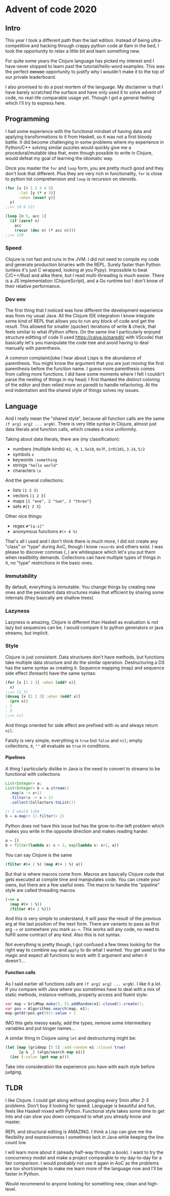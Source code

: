 # Advent of code 2020
## Intro
This year I took a different path than the last edition.
Instead of being ultra-competitive and hacking through crappy python code at 6am in the bed, I took the opportunity to relax a little bit and learn something new.

For quite some years the Clojure language has picked my interest and I have never stopped to learn past the tutorial/hello-word examples. This was the perfect ~~excuse~~ opportunity to justify why I wouldn't make it to the top of our private leaderboard.

I also promised to do a post mortem of the language. My disclaimer is that I have barely scratched the surface and have only used it to solve advent of code, no real-life comparable usage yet. Though I got a general feeling which I'll try to express here.

## Programming
I had some experience with the functional mindset of having data and applying transformations to it from Haskell, so it was not a first bloody battle. It did become challenging in some problems where my experience in Python/C++ solving similar puzzles would quickly give me a procedural/mutable idea that, even though possible to write in Clojure, would defeat my goal of learning the idiomatic way.

Once you master the `for` and `loop` form, you are pretty much good and they don't look that different. Plus they are very rich in functionality, `for` is close to python list comprehension and `loop` is recursion on steroids.

```Clojure
(for [x [0 1 2 3 4 5]
      :let [y (* x 3)]
      :when (even? y)]
  y)
;;=> (0 6 12)

(loop [n 5, acc 1]
  (if (zero? n)
    acc
    (recur (dec n) (* acc n))))
;;=> 120
```

### Speed
Clojure is not fast and runs in the JVM. I did not need to compile my code and generate production binaries with the REPL. Surely faster than Python (unless it's just C wrapped, looking at you Pypy). Impossible to beat C/C++/Rust and alike there, but I read multi-threading is much easier. There is a JS implementation (ClojureScript), and a Go runtime but I don't know of their relative performance.

### Dev env
The first thing that I noticed was how different the development experience was from my usual Java.
All the Clojure IDE integration I know integrate some kind of REPL that allows you to run any block of code and get the result. This allowed for smaller (quicker) iterations of write & check, that feels similar to what iPython offers.
On the same line I particularly enjoyed structure editting of code (I used https://calva.io/paredit/ with VScode) that basically let's you manipulate the code tree and avoid having to deal manually with parenthesis.

A common complaint/joke I hear about Lisps is the abundance of parenthesis. You might know the argument that you are just moving the first parenthesis before the function name. I guess more parenthesis comes from calling more functions.
I did have some moments where I felt I couldn't parse the nesting of things in my head; I first thanked the distinct coloring of the editor and then relied more on paredit to handle refactoring. At the end indentation and the shared style of things solves my issues.

## Language
And I really mean the "shared style", because all function calls are the same `(f arg1 arg2 ... argN)`. There is very little syntax in Clojure, almost just data literals and function calls, which creates a nice uniformity.

Taking about data literals, there are (my classification):
- numbers (multiple kinds) `42`, `-9`, `1.5e10`, `0x7F`, `2r01101`, `3.14`, `5/2`
- symbols `x`
- keywords `:something`
- strings `"hello world"`
- characters `\x`

And the general collections:
- lists `(1 2 3)`
- vectors `[1 2 3]`
- maps `{1 "one", 2 "two", 3 "three"}`
- sets `#{1 2 3}`

Other nice things:
- regex `#"[a-z]"`
- anonymous functions `#(+ 4 %)`

That's all I used and I don't think there is much more, I did not create any "class" or "type" during AoC, though I know `records` and others exist. I was please to discover commas (`,`) are whitespace which let's you put them when readibility demands. Collections can have multiple types of things in it, no "type" restrictions in the basic ones.

### Immutability
By default, everything is immutable. You change things by creating new ones and the persistent data structures make that efficient by sharing some internals (they basically are shallow trees)

### Lazyness
Lazyness is amazing, Clojure is different than Haskell as evaluation is not lazy but sequences can be. I would compare it to python generators or java streams, but implicit.

### Style
Clojure is just consistent. Data structures don't have methods, but functions take multiple data structure and do the similar operation. Destructuring a DS has the same syntax as creating it. Sequence mapping (map) and sequence side effect (foreach) have the same syntax:

```Clojure
(for [x [1 2 3] :when (odd? x)]
  x)
;;=> (1 3)
(doseq [x [1 2 3] :when (odd? x)]
  (prn x))
; 1
; 3
;;=> nil
```
And things oriented for side effect are prefixed with `do` and always return `nil`.

Falsity is very simple, everything is `true` but `false` and `nil`; empty collections, `0`, `""` all evaluate as `true` in conditions.

#### Pipelines
A thing I particularly dislike in Java is the need to convert to streams to be functional with collections

```Java
List<Integer> a;
List<Integer> b = a.stream()
  .map(x -> x+1)
  .filter(x -> x > 2)
  .collect(Collectors.toList())

// I would like
b = a.map(+ 1).filter(> 2)
```
Python does not have this issue but has the grow-to-the-left problem which makes you write in the opposite direction and makes reading harder.

```Python
a = []
b = filter(lambda x: x > 2, map(lambda x: x+1, a))
```

You can say Clojure is the same
```Clojure
(filter #(< 2 %) (map #(+ 1 %) a))
```
But that is where macros come from. Macros are basically Clojure code that gets executed at compile time and manipulates code. You can create your owns, but there are a few useful ones. The macro to handle the "pipeline" style are called threading macros

```Clojure
(->> a
  (map #(+ 1 %))
  (filter #(< 2 %)))
```
And this is very simple to understand, it will pass the result of the previous arg at the last position of the next form. There are variants to pass as first arg `->` or somewhere you mark `as->`. This works will any code, no need to fulfill some contract of any kind. Also this is not syntax.

Not everything is pretty though, I got confused a few times looking for the right way to combine `map` and `apply` to do what I wanted. You get used to the magic and expect all functions to work with 0 argument and when it doesn't...

#### Function calls
As I said earlier all functions calls are `(f arg1 arg2 ... argN)`. I like it a lot. If you compare with Java where you sometimes have to deal with a mix of static methods, instance methods, property access and fluent style:

```Java
var map = GridMap.make(5, 5).addRandom(e1).closed().create();
var pos = Algorithms.search(map, e1);
map.getAt(pos.get(0)).value + 1
```
IMO this gets messy easily, add the types, remove some intermediary variables and put longer names...

A similar thing in Clojure using `let` and destructuring might be:
```Clojure
(let [map (gridmap [5 5] :add-random e1 :closed true)
      [p & _] (algo/search map e1)]
  (inc (:value (get map p)))
```
Take into consideration the experience you have with each style before judging.

## TLDR
I like Clojure. I could get along without googling every 5min after 2-3 problems. Don't buy it looking for speed. Language is beautiful and fun, feels like Haskell mixed with Python. Functional style takes some time to get into and can slow you down compared to what you already know 
and master.

REPL and structural editing is AMAZING. I think a Lisp can give me the flexibility and expresiveness I sometimes lack in Java while keeping the line count low.

I will learn more about it (already half-way through a book). I want to try the concurrency model and make a project comparable to my day-to-day for a fair comparison. I would probably not use it again in AoC as the problems are too short/simple to make me learn more of the language now and I'll be faster in Python.

Would recommend to anyone looking for something new, clean and high-level.

